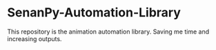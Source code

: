# SenanPy-Automation-Library
This repository is the animation automation library. Saving me time and increasing outputs.
